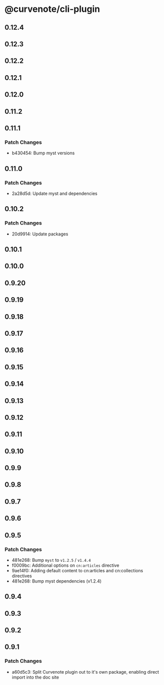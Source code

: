 # @curvenote/cli-plugin

## 0.12.4

## 0.12.3

## 0.12.2

## 0.12.1

## 0.12.0

## 0.11.2

## 0.11.1

### Patch Changes

- b430454: Bump myst versions

## 0.11.0

### Patch Changes

- 2a28d5d: Update myst and dependencies

## 0.10.2

### Patch Changes

- 20d9914: Update packages

## 0.10.1

## 0.10.0

## 0.9.20

## 0.9.19

## 0.9.18

## 0.9.17

## 0.9.16

## 0.9.15

## 0.9.14

## 0.9.13

## 0.9.12

## 0.9.11

## 0.9.10

## 0.9.9

## 0.9.8

## 0.9.7

## 0.9.6

## 0.9.5

### Patch Changes

- 481e268: Bump `myst` to `v1.2.5` / `v1.4.4`
- f0009bc: Additional options on `cn:articles` directive
- 9ae14f0: Adding default content to cn:articles and cn:collections directives
- 481e268: Bump myst dependencies (v1.2.4)

## 0.9.4

## 0.9.3

## 0.9.2

## 0.9.1

### Patch Changes

- a60d5c3: Split Curvenote plugin out to it's own package, enabling direct import into the doc site
